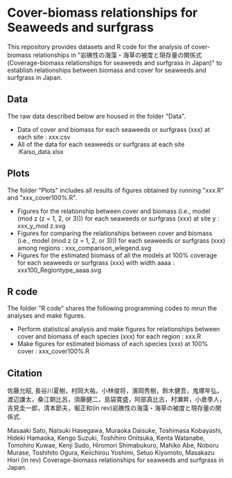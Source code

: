 # Cover-biomass relationships for Seaweeds and surfgrass

This repository provides datasets and R code for the analysis of cover-biomass relationships in "岩礁性の海藻・海草の被度と現存量の関係式　(Coverage-biomass relationships for seaweeds and surfgrass in Japan)"  to establish relationships between biomass and cover for seaweeds and surfgrass in Japan.



## Data

The raw data described below are housed in the folder "Data".

* Data of cover and biomass for each seaweeds or surfgrass (xxx) at each site : xxx.csv
* All of the data for each seaweeds or surfgrass at each site :Kaiso_data.xlsx



## Plots

The folder "Plots" includes all results of figures obtained by running "xxx.R" and "xxx_cover100%.R".

* Figures for the relationship between cover and biomass (i.e., model (mod z (z = 1, 2, or 3))) for each seaweeds or surfgrass (xxx) at site y  : xxx_y_mod z.svg
* Figures for comparing the relationships between cover and biomass (i.e., model (mod z (z = 1, 2, or 3))) for each seaweeds or surfgrass (xxx) among regions  : xxx_comparison_wlegend.svg
* Figures for the estimated biomass of all the models at 100% coverage for each seaweeds or surfgrass (xxx) with width aaaa : xxx100_Regiontype_aaaa.svg



## R code

The folder "R code" shares the following programming codes to mrun the analyses and make figures.

* Perform statistical analysis and make figures for relationships between cover and biomass of each species (xxx) for each region : xxx.R
* Make figures for estimated biomass of each species (xxx) at 100% cover : xxx_cover100%.R



## Citation

佐藤允昭, 長谷川夏樹，村岡大祐，小林俊将，濱岡秀樹，鈴木健吾，鬼塚年弘，渡辺謙太，桑江朝比呂，須藤健二，島袋寛盛，阿部真比古，村瀬昇，小倉季人，吉見圭一郎，清本節夫，堀正和(in rev)岩礁性の海藻・海草の被度と現存量の関係式.

Masaaki Sato, Natsuki Hasegawa, Muraoka Daisuke, Toshimasa Kobayashi, Hideki Hamaoka, Kengo Suzuki, Toshihiro Onitsuka, Kenta Watanabe, Tomohiro Kuwae, Kenji Sudo, Hiromori Shimabukuro, Mahiko Abe, Noboru Murase, Toshihito Ogura, Keiichirou Yoshimi, Setuo Kiyomoto, Masakazu Hori (in rev) Coverage-biomass relationships for seaweeds and surfgrass in Japan.

